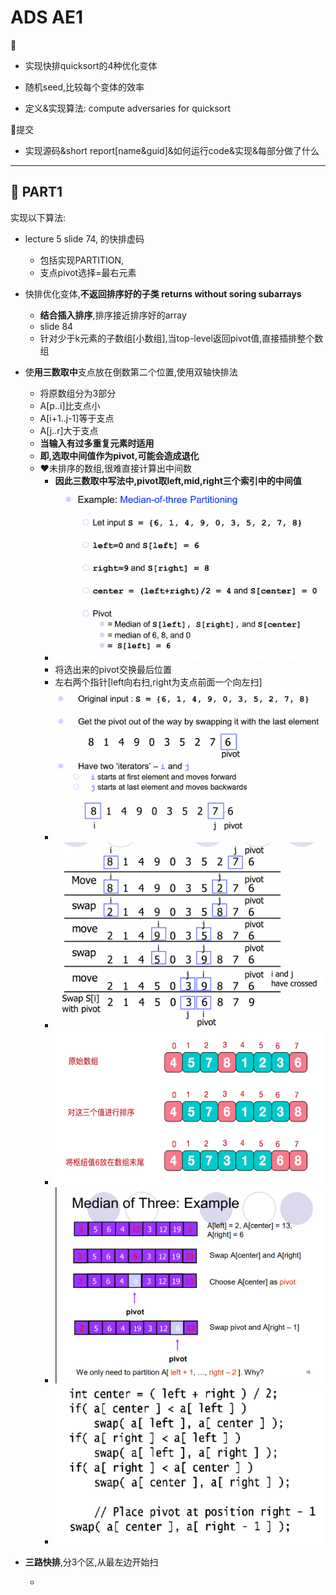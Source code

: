 # ADS AE1

:speech_balloon:

- 实现快排quicksort的4种优化变体

- 随机seed,比较每个变体的效率

- 定义&实现算法: compute adversaries for quicksort

:bento:提交

- 实现源码&short report[name&guid]&如何运行code&实现&每部分做了什么

---

## :blue_heart: PART1

实现以下算法:

- lecture 5 slide 74, 的快排虚码
  - 包括实现PARTITION,
  - 支点pivot选择=最右元素

- 快排优化变体,**不返回排序好的子类 returns without soring subarrays**
  - **结合插入排序**,排序接近排序好的array
  - slide 84
  - 针对少于k元素的子数组[小数组],当top-level返回pivot值,直接插排整个数组

- 使**用三数取中**支点放在倒数第二个位置,使用双轴快排法
  - 将原数组分为3部分
  - A[p..i]比支点小
  - A[i+1..j-1]等于支点
  - A[j..r]大于支点
  - **当输入有过多重复元素时适用**
  - **即,选取中间值作为pivot,可能会造成退化**
  - :heart:未排序的数组,很难直接计算出中间数
    - **因此三数取中写法中,pivot取left,mid,right三个索引中的中间值**
    - ![](/static/2020-02-10-10-32-01.png)
    - 将选出来的pivot交换最后位置
    - 左右两个指针[left向右扫,right为支点前面一个向左扫]
    - ![](/static/2020-02-10-10-35-41.png)
    - ![](/static/2020-02-10-12-10-38.png)
    - ![](/static/2020-02-10-12-13-40.png)
    - ![](/static/2020-02-10-12-53-31.png)
    - ![](/static/2020-02-10-12-56-19.png)


- **三路快排**,分3个区,从最左边开始扫

  - 
